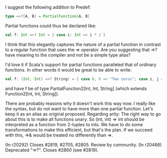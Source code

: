 I suggest the following addition to Predef:

```scala
type =>?[A, B] = PartialFunction[A, B]
```

Partial functions could thus be declared like:

```scala
val f: Int =>? Int = { case i: Int => i * 2 }
```

I think that this elegantly captures the nature of a partial function in contrast to a regular function that uses the => operator.
Are you suggesting that =>? have meaning to the compiler and not be a simple type alias?

I'd love it if Scala's support for partial functions paralleled that of ordinary functions.  In other words it would be great to be able to write:

```scala
val f: (Int, Int) =>? String) = { case 0, 0 => "Two zeros"; case i, j => "Non-zeros: " + i + ", " + j }
```

and have f be of type PartialFunction2[Int, Int, String] (which extends Function2[Int, Int, String]).

There are probably reasons why it doesn't work this way now.
I really like the syntax, but do not want to have more than one partial function. Let's keep it as an alias as original proposed. 
Regarding arity: The right way to go about this is to make all functions unary. So
(int, int) => int should be interpreted as a function from 2-tuples to ints. We have to do some transformations to make this efficient, but that's the plan. If we succeed with this, =>& would be treated no differently than =>.

(In r20292) Closes #2819, #2705, #2805. Review by community.
(In r20466) Deprecated "=>?". Closes #2860 (see #2819).
